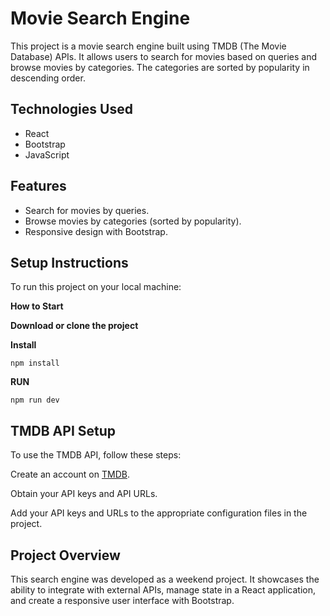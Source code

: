 # Movie Search Engine

This project is a movie search engine built using TMDB (The Movie Database) APIs. It allows users to search for movies based on queries and browse movies by categories. The categories are sorted by popularity in descending order.

## Technologies Used

- React
- Bootstrap
- JavaScript

## Features

- Search for movies by queries.
- Browse movies by categories (sorted by popularity).
- Responsive design with Bootstrap.

## Setup Instructions

To run this project on your local machine:

**How to Start**

**Download or clone the project**

**Install**

`npm install`

**RUN**

`npm run dev`

## TMDB API Setup

To use the TMDB API, follow these steps:

Create an account on [TMDB](https://www.themoviedb.org/).

Obtain your API keys and API URLs.

Add your API keys and URLs to the appropriate configuration files in the project.

## Project Overview

This search engine was developed as a weekend project. It showcases the ability to integrate with external APIs, manage state in a React application, and create a responsive user interface with Bootstrap.
